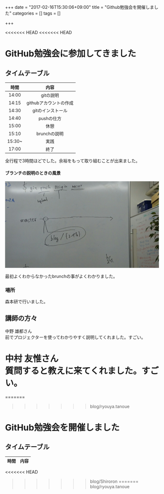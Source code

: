 +++
date = "2017-02-16T15:30:06+09:00"
title = "Github勉強会を開催しました"
categories = []
tags = []

+++

<<<<<<< HEAD
<<<<<<< HEAD
# GitHub勉強会に参加してきました  
## タイムテーブル

|時間|内容|
|:-:|:-:|
|14:00|gitの説明|
|14:15|githubアカウントの作成|
|14:30|gitのインストール|
|14:40|pushの仕方|
|15:00|休憩|
|15:10|brunchの説明|
|15:30~|実践|
|17:00|終了|

全行程で3時間ほどでした。余裕をもって取り組むことが出来ました。


#### ブランチの説明のときの風景　　

![](DSC_0225.JPG)

最初よくわからなかったbrunchの事がよくわかりました。

### 場所
森本研で行いました。


## 講師の方々

中野 雄都さん  
前でプロジェクターを使ってわかりやすく説明してくれました。すごい。

中村 友惟さん  
質問すると教えに来てくれました。すごい。
=======
=======
>>>>>>> blog/ryouya.tanoue
# GitHub勉強会を開催しました  
## タイムテーブル
|時間|内容|
|:-:|:-:|
<<<<<<< HEAD
>>>>>>> blog/Shiroron
=======
>>>>>>> blog/ryouya.tanoue
